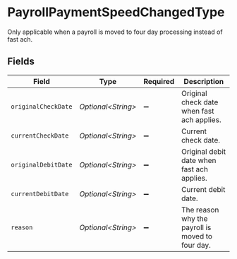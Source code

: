 # PayrollPaymentSpeedChangedType

Only applicable when a payroll is moved to four day processing instead of fast ach.


## Fields

| Field                                            | Type                                             | Required                                         | Description                                      |
| ------------------------------------------------ | ------------------------------------------------ | ------------------------------------------------ | ------------------------------------------------ |
| `originalCheckDate`                              | *Optional\<String>*                              | :heavy_minus_sign:                               | Original check date when fast ach applies.       |
| `currentCheckDate`                               | *Optional\<String>*                              | :heavy_minus_sign:                               | Current check date.                              |
| `originalDebitDate`                              | *Optional\<String>*                              | :heavy_minus_sign:                               | Original debit date when fast ach applies.       |
| `currentDebitDate`                               | *Optional\<String>*                              | :heavy_minus_sign:                               | Current debit date.                              |
| `reason`                                         | *Optional\<String>*                              | :heavy_minus_sign:                               | The reason why the payroll is moved to four day. |